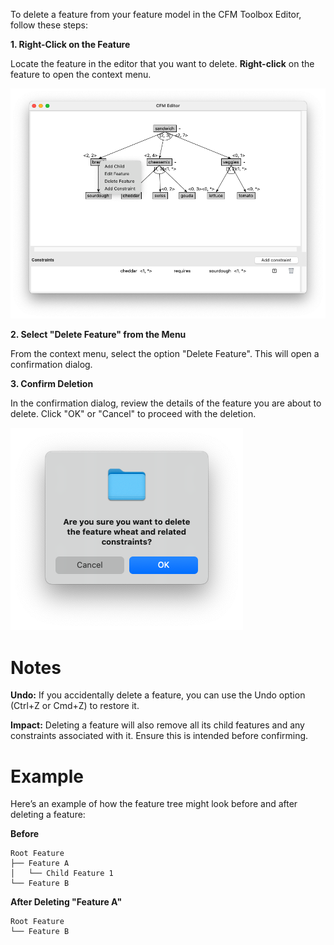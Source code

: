 To delete a feature from your feature model in the CFM Toolbox Editor, follow these steps:

**1. Right-Click on the Feature**

Locate the feature in the editor that you want to delete.
**Right-click** on the feature to open the context menu.

![Context Menu](../images/context_menu.png)

**2. Select "Delete Feature" from the Menu**

From the context menu, select the option "Delete Feature". This will open a confirmation dialog.

**3. Confirm Deletion**

In the confirmation dialog, review the details of the feature you are about to delete.
Click "OK" or "Cancel" to proceed with the deletion.

![Context Menu](../images/confirm_deletion.png)

# Notes

**Undo:** If you accidentally delete a feature, you can use the Undo option (Ctrl+Z or Cmd+Z) to restore it.

**Impact:** Deleting a feature will also remove all its child features and any constraints associated with it. Ensure this is intended before confirming.

# Example
Here’s an example of how the feature tree might look before and after deleting a feature:

**Before**

``` Shell
Root Feature
├── Feature A
│   └── Child Feature 1
└── Feature B
```

**After Deleting "Feature A"**
``` Shell
Root Feature
└── Feature B
```
